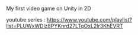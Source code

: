 My first video game on Unity in 2D

youtube series : https://www.youtube.com/playlist?list=PLUWxWDlz8PYKnrd27LTqOxL2lr3KhEVRT

